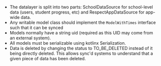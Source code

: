 * The datalayer is split into two parts: SchoolDataSource for school-level data (users, student 
  progress, etc) and RespectAppDataSource for app-wide data.
* Any writable model class should implement the ```ModelWithTimes``` interface such that it can be
  synced
* Models normally have a string uid (required as this UID may come from an external system). 
* All models must be serializable using kotlinx Serialization.
* Data is deleted by changing the status to TO_BE_DELETED instead of it being directly deleted. This
  allows sync'd systems to understand that a given piece of data has been deleted.
